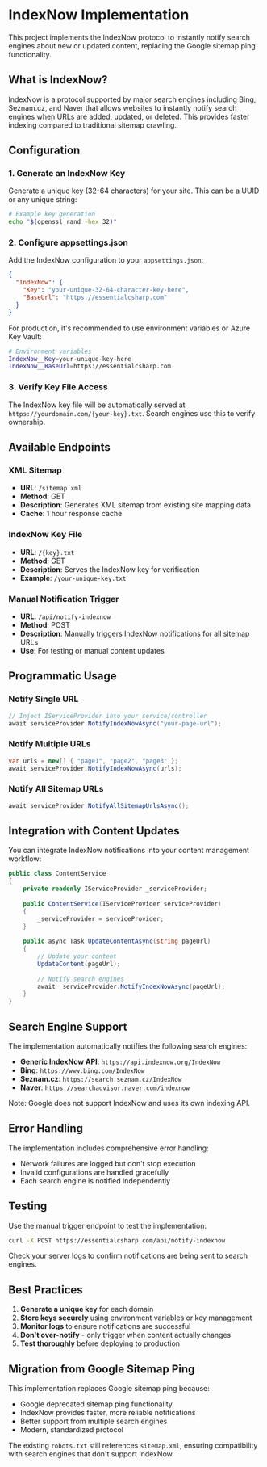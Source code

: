 # IndexNow Implementation

This project implements the IndexNow protocol to instantly notify search engines about new or updated content, replacing the Google sitemap ping functionality.

## What is IndexNow?

IndexNow is a protocol supported by major search engines including Bing, Seznam.cz, and Naver that allows websites to instantly notify search engines when URLs are added, updated, or deleted. This provides faster indexing compared to traditional sitemap crawling.

## Configuration

### 1. Generate an IndexNow Key

Generate a unique key (32-64 characters) for your site. This can be a UUID or any unique string:

```bash
# Example key generation
echo "$(openssl rand -hex 32)"
```

### 2. Configure appsettings.json

Add the IndexNow configuration to your `appsettings.json`:

```json
{
  "IndexNow": {
    "Key": "your-unique-32-64-character-key-here",
    "BaseUrl": "https://essentialcsharp.com"
  }
}
```

For production, it's recommended to use environment variables or Azure Key Vault:

```bash
# Environment variables
IndexNow__Key=your-unique-key-here
IndexNow__BaseUrl=https://essentialcsharp.com
```

### 3. Verify Key File Access

The IndexNow key file will be automatically served at `https://yourdomain.com/{your-key}.txt`. Search engines use this to verify ownership.

## Available Endpoints

### XML Sitemap
- **URL**: `/sitemap.xml`
- **Method**: GET
- **Description**: Generates XML sitemap from existing site mapping data
- **Cache**: 1 hour response cache

### IndexNow Key File
- **URL**: `/{key}.txt`
- **Method**: GET
- **Description**: Serves the IndexNow key for verification
- **Example**: `/your-unique-key.txt`

### Manual Notification Trigger
- **URL**: `/api/notify-indexnow`
- **Method**: POST
- **Description**: Manually triggers IndexNow notifications for all sitemap URLs
- **Use**: For testing or manual content updates

## Programmatic Usage

### Notify Single URL
```csharp
// Inject IServiceProvider into your service/controller
await serviceProvider.NotifyIndexNowAsync("your-page-url");
```

### Notify Multiple URLs
```csharp
var urls = new[] { "page1", "page2", "page3" };
await serviceProvider.NotifyIndexNowAsync(urls);
```

### Notify All Sitemap URLs
```csharp
await serviceProvider.NotifyAllSitemapUrlsAsync();
```

## Integration with Content Updates

You can integrate IndexNow notifications into your content management workflow:

```csharp
public class ContentService
{
    private readonly IServiceProvider _serviceProvider;
    
    public ContentService(IServiceProvider serviceProvider)
    {
        _serviceProvider = serviceProvider;
    }
    
    public async Task UpdateContentAsync(string pageUrl)
    {
        // Update your content
        UpdateContent(pageUrl);
        
        // Notify search engines
        await _serviceProvider.NotifyIndexNowAsync(pageUrl);
    }
}
```

## Search Engine Support

The implementation automatically notifies the following search engines:

- **Generic IndexNow API**: `https://api.indexnow.org/IndexNow`
- **Bing**: `https://www.bing.com/IndexNow`
- **Seznam.cz**: `https://search.seznam.cz/IndexNow`
- **Naver**: `https://searchadvisor.naver.com/indexnow`

Note: Google does not support IndexNow and uses its own indexing API.

## Error Handling

The implementation includes comprehensive error handling:

- Network failures are logged but don't stop execution
- Invalid configurations are handled gracefully
- Each search engine is notified independently

## Testing

Use the manual trigger endpoint to test the implementation:

```bash
curl -X POST https://essentialcsharp.com/api/notify-indexnow
```

Check your server logs to confirm notifications are being sent to search engines.

## Best Practices

1. **Generate a unique key** for each domain
2. **Store keys securely** using environment variables or key management
3. **Monitor logs** to ensure notifications are successful
4. **Don't over-notify** - only trigger when content actually changes
5. **Test thoroughly** before deploying to production

## Migration from Google Sitemap Ping

This implementation replaces Google sitemap ping because:

- Google deprecated sitemap ping functionality
- IndexNow provides faster, more reliable notifications
- Better support from multiple search engines
- Modern, standardized protocol

The existing `robots.txt` still references `sitemap.xml`, ensuring compatibility with search engines that don't support IndexNow.